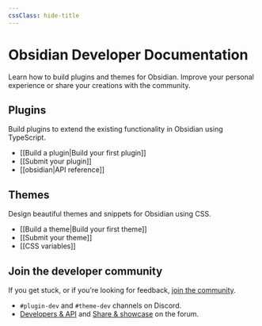 ```yaml
---
cssClass: hide-title
---
```


# Obsidian Developer Documentation

Learn how to build plugins and themes for Obsidian. Improve your personal experience or share your creations with the community.

## Plugins

Build plugins to extend the existing functionality in Obsidian using TypeScript.

- [[Build a plugin|Build your first plugin]]
- [[Submit your plugin]]
- [[obsidian|API reference]]

## Themes

Design beautiful themes and snippets for Obsidian using CSS.

- [[Build a theme|Build your first theme]]
- [[Submit your theme]]
- [[CSS variables]]

## Join the developer community

If you get stuck, or if you're looking for feedback, [join the community](https://obsidian.md/community).

- `#plugin-dev` and `#theme-dev` channels on Discord.
- [Developers & API](https://forum.obsidian.md/c/developers-api/14) and [Share & showcase](https://forum.obsidian.md/c/share-showcase/9) on the forum.
